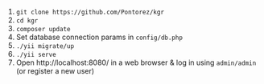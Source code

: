 1. `git clone https://github.com/Pontorez/kgr`
2. `cd kgr`
3. `composer update`
4. Set database connection params in `config/db.php`
5. `./yii migrate/up`
6. `./yii serve`
7. Open http://localhost:8080/ in a web browser & log in using `admin/admin` (or register a new user)
